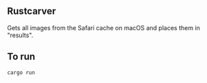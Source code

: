 ## Rustcarver

Gets all images from the Safari cache on macOS and places them in "results".

## To run

    cargo run


